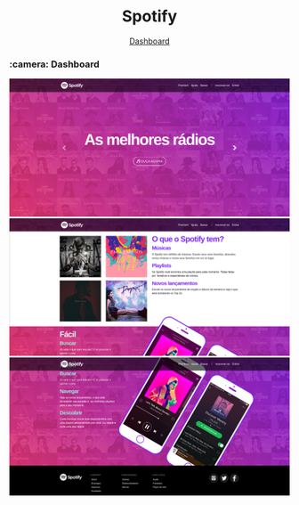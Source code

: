 <h1 align="center">Spotify</h1>

<p align="center">
 <a href="#dashboard">Dashboard</a>
</p>

<h3 id="dashboard">:camera: Dashboard</h3>

![Imagem 1](image1.png)
![Imagem 2](image2.png)
![Imagem 3](image3.png)
